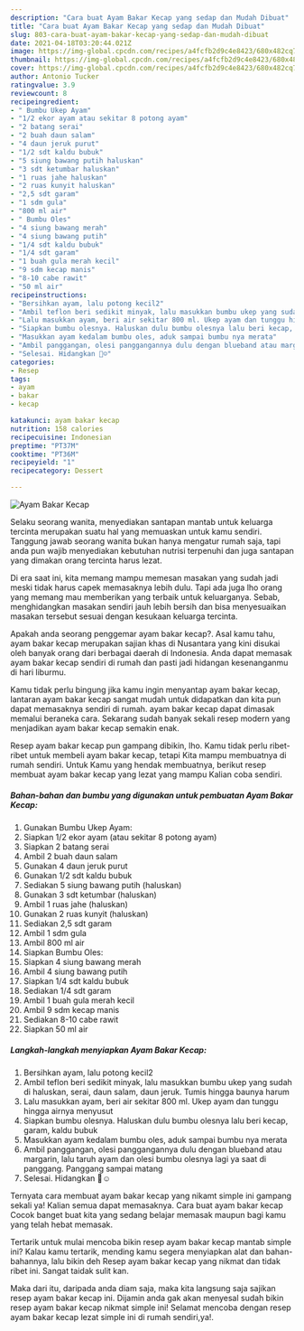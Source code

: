 ```yaml
---
description: "Cara buat Ayam Bakar Kecap yang sedap dan Mudah Dibuat"
title: "Cara buat Ayam Bakar Kecap yang sedap dan Mudah Dibuat"
slug: 803-cara-buat-ayam-bakar-kecap-yang-sedap-dan-mudah-dibuat
date: 2021-04-18T03:20:44.021Z
image: https://img-global.cpcdn.com/recipes/a4fcfb2d9c4e8423/680x482cq70/ayam-bakar-kecap-foto-resep-utama.jpg
thumbnail: https://img-global.cpcdn.com/recipes/a4fcfb2d9c4e8423/680x482cq70/ayam-bakar-kecap-foto-resep-utama.jpg
cover: https://img-global.cpcdn.com/recipes/a4fcfb2d9c4e8423/680x482cq70/ayam-bakar-kecap-foto-resep-utama.jpg
author: Antonio Tucker
ratingvalue: 3.9
reviewcount: 8
recipeingredient:
- " Bumbu Ukep Ayam"
- "1/2 ekor ayam atau sekitar 8 potong ayam"
- "2 batang serai"
- "2 buah daun salam"
- "4 daun jeruk purut"
- "1/2 sdt kaldu bubuk"
- "5 siung bawang putih haluskan"
- "3 sdt ketumbar haluskan"
- "1 ruas jahe haluskan"
- "2 ruas kunyit haluskan"
- "2,5 sdt garam"
- "1 sdm gula"
- "800 ml air"
- " Bumbu Oles"
- "4 siung bawang merah"
- "4 siung bawang putih"
- "1/4 sdt kaldu bubuk"
- "1/4 sdt garam"
- "1 buah gula merah kecil"
- "9 sdm kecap manis"
- "8-10 cabe rawit"
- "50 ml air"
recipeinstructions:
- "Bersihkan ayam, lalu potong kecil2"
- "Ambil teflon beri sedikit minyak, lalu masukkan bumbu ukep yang sudah di haluskan, serai, daun salam, daun jeruk. Tumis hingga baunya harum"
- "Lalu masukkan ayam, beri air sekitar 800 ml. Ukep ayam dan tunggu hingga airnya menyusut"
- "Siapkan bumbu olesnya. Haluskan dulu bumbu olesnya lalu beri kecap, garam, kaldu bubuk"
- "Masukkan ayam kedalam bumbu oles, aduk sampai bumbu nya merata"
- "Ambil panggangan, olesi panggangannya dulu dengan blueband atau margarin, lalu taruh ayam dan olesi bumbu olesnya lagi ya saat di panggang. Panggang sampai matang"
- "Selesai. Hidangkan 👏☺️"
categories:
- Resep
tags:
- ayam
- bakar
- kecap

katakunci: ayam bakar kecap 
nutrition: 158 calories
recipecuisine: Indonesian
preptime: "PT37M"
cooktime: "PT36M"
recipeyield: "1"
recipecategory: Dessert

---
```



![Ayam Bakar Kecap](https://img-global.cpcdn.com/recipes/a4fcfb2d9c4e8423/680x482cq70/ayam-bakar-kecap-foto-resep-utama.jpg)

Selaku seorang wanita, menyediakan santapan mantab untuk keluarga tercinta merupakan suatu hal yang memuaskan untuk kamu sendiri. Tanggung jawab seorang  wanita bukan hanya mengatur rumah saja, tapi anda pun wajib menyediakan kebutuhan nutrisi terpenuhi dan juga santapan yang dimakan orang tercinta harus lezat.

Di era  saat ini, kita memang mampu memesan masakan yang sudah jadi meski tidak harus capek memasaknya lebih dulu. Tapi ada juga lho orang yang memang mau memberikan yang terbaik untuk keluarganya. Sebab, menghidangkan masakan sendiri jauh lebih bersih dan bisa menyesuaikan masakan tersebut sesuai dengan kesukaan keluarga tercinta. 



Apakah anda seorang penggemar ayam bakar kecap?. Asal kamu tahu, ayam bakar kecap merupakan sajian khas di Nusantara yang kini disukai oleh banyak orang dari berbagai daerah di Indonesia. Anda dapat memasak ayam bakar kecap sendiri di rumah dan pasti jadi hidangan kesenanganmu di hari liburmu.

Kamu tidak perlu bingung jika kamu ingin menyantap ayam bakar kecap, lantaran ayam bakar kecap sangat mudah untuk didapatkan dan kita pun dapat memasaknya sendiri di rumah. ayam bakar kecap dapat dimasak memalui beraneka cara. Sekarang sudah banyak sekali resep modern yang menjadikan ayam bakar kecap semakin enak.

Resep ayam bakar kecap pun gampang dibikin, lho. Kamu tidak perlu ribet-ribet untuk membeli ayam bakar kecap, tetapi Kita mampu membuatnya di rumah sendiri. Untuk Kamu yang hendak membuatnya, berikut resep membuat ayam bakar kecap yang lezat yang mampu Kalian coba sendiri.

<!--inarticleads1-->

##### Bahan-bahan dan bumbu yang digunakan untuk pembuatan Ayam Bakar Kecap:

1. Gunakan  Bumbu Ukep Ayam:
1. Siapkan 1/2 ekor ayam (atau sekitar 8 potong ayam)
1. Siapkan 2 batang serai
1. Ambil 2 buah daun salam
1. Gunakan 4 daun jeruk purut
1. Gunakan 1/2 sdt kaldu bubuk
1. Sediakan 5 siung bawang putih (haluskan)
1. Gunakan 3 sdt ketumbar (haluskan)
1. Ambil 1 ruas jahe (haluskan)
1. Gunakan 2 ruas kunyit (haluskan)
1. Sediakan 2,5 sdt garam
1. Ambil 1 sdm gula
1. Ambil 800 ml air
1. Siapkan  Bumbu Oles:
1. Siapkan 4 siung bawang merah
1. Ambil 4 siung bawang putih
1. Siapkan 1/4 sdt kaldu bubuk
1. Sediakan 1/4 sdt garam
1. Ambil 1 buah gula merah kecil
1. Ambil 9 sdm kecap manis
1. Sediakan 8-10 cabe rawit
1. Siapkan 50 ml air




<!--inarticleads2-->

##### Langkah-langkah menyiapkan Ayam Bakar Kecap:

1. Bersihkan ayam, lalu potong kecil2
1. Ambil teflon beri sedikit minyak, lalu masukkan bumbu ukep yang sudah di haluskan, serai, daun salam, daun jeruk. Tumis hingga baunya harum
1. Lalu masukkan ayam, beri air sekitar 800 ml. Ukep ayam dan tunggu hingga airnya menyusut
1. Siapkan bumbu olesnya. Haluskan dulu bumbu olesnya lalu beri kecap, garam, kaldu bubuk
1. Masukkan ayam kedalam bumbu oles, aduk sampai bumbu nya merata
1. Ambil panggangan, olesi panggangannya dulu dengan blueband atau margarin, lalu taruh ayam dan olesi bumbu olesnya lagi ya saat di panggang. Panggang sampai matang
1. Selesai. Hidangkan 👏☺️




Ternyata cara membuat ayam bakar kecap yang nikamt simple ini gampang sekali ya! Kalian semua dapat memasaknya. Cara buat ayam bakar kecap Cocok banget buat kita yang sedang belajar memasak maupun bagi kamu yang telah hebat memasak.

Tertarik untuk mulai mencoba bikin resep ayam bakar kecap mantab simple ini? Kalau kamu tertarik, mending kamu segera menyiapkan alat dan bahan-bahannya, lalu bikin deh Resep ayam bakar kecap yang nikmat dan tidak ribet ini. Sangat taidak sulit kan. 

Maka dari itu, daripada anda diam saja, maka kita langsung saja sajikan resep ayam bakar kecap ini. Dijamin anda gak akan menyesal sudah bikin resep ayam bakar kecap nikmat simple ini! Selamat mencoba dengan resep ayam bakar kecap lezat simple ini di rumah sendiri,ya!.

